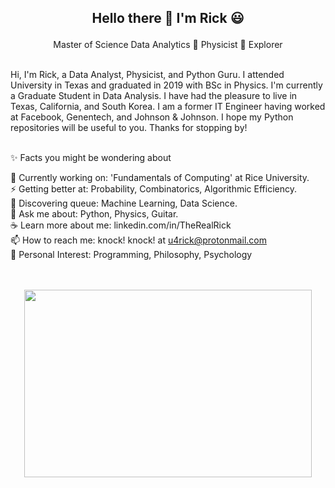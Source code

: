 <h2> <p align="center"> Hello there 👋 I'm Rick 😃 </h2>
   
<p align="center"> 
  Master of Science Data Analytics 🌱 Physicist 🌱 Explorer
</p>

<br>
Hi, I'm Rick, a Data Analyst, Physicist, and Python Guru. 
I attended University in Texas and graduated in 2019 with BSc in Physics.
I'm currently a Graduate Student in Data Analysis.
I have had the pleasure to live in Texas, California, and South Korea.
I am a former IT Engineer having worked at Facebook, Genentech, and Johnson & Johnson.
I hope my Python repositories will be useful to you.
Thanks for stopping by! <br><br>


✨ Facts you might be wondering about <br>

🔭 Currently working on: 'Fundamentals of Computing' at Rice University. <br> 
⚡ Getting better at: Probability, Combinatorics, Algorithmic Efficiency. <br>
🌱 Discovering queue: Machine Learning, Data Science. <br>
💬 Ask me about: Python, Physics, Guitar. <br>
☕ Learn more about me: linkedin.com/in/TheRealRick<br>
📫 How to reach me: knock! knock! at u4rick@protonmail.com <br>
💜 Personal Interest: Programming, Philosophy, Psychology <br><br><br>

<p align="center">
  <img width="460" height="300" src="http://www.fillmurray.com/460/300">
</p><br><br>

<!--
**RickOrTreat/RickOrTreat** is a ✨ _special_ ✨ repository because its `README.md` (this file) appears on your GitHub profile.

Here are some ideas to get you started:

- 🔭 I’m currently working on ...
- 🌱 I’m currently learning ...
- 👯 I’m looking to collaborate on ...
- 🤔 I’m looking for help with ...
- 💬 Ask me about ...
- 📫 How to reach me: ...
- 😄 Pronouns: ...
- ⚡ Fun fact: ...
-->
